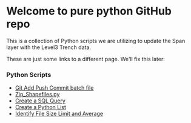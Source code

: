 # Welcome to pure python GitHub repo

This is a collection of Python scripts we are utilizing to update the Span layer with the Level3 Trench data.  

These are just some links to a different page.  We'll fix this later:

### Python Scripts

- [Git Add Push Commit batch file](https://github.com/JohnFirnschild/pure_python/blob/main/ACP_ec.bat)
- [Zip_Shapefiles.py](https://github.com/JohnFirnschild/pure_python/blob/main/Zip_Shapefiles.py)
- [Create a SQL Query](https://github.com/JohnFirnschild/pure_python/blob/dev/Create_SQL_Query_string.py)
- [Create a Python List](https://github.com/JohnFirnschild/pure_python/blob/main/Create_Python_List.py)
- [Identify File Size Limit and Average](https://github.com/JohnFirnschild/pure_python/blob/main/sizematters.py)
<!-- Add more scripts here as needed -->

